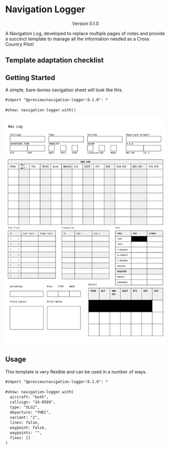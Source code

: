 # Navigation Logger
<div align="center">Version 0.1.0</div>

A Navigation Log, developed to replace multiple pages of notes and provide a succinct template to manage all the information needed as a Cross Country Pilot!

## Template adaptation checklist

## Getting Started

A simple, bare-bones navigation sheet will look like this.

```typ
#import "@preview/navigation-logger:0.1.0": *

#show: navigation-logger.with()
```

<picture>
  <img src="./thumbnail.svg">
</picture>

## Usage

This template is very flexible and can be used in a number of ways.

```typ
#import "@preview/navigation-logger:0.1.0": *

#show: navigation-logger.with(
  aircraft: "both",
  callsign: "24-8569",
  type: "SLG2",
  departure: "YHEC",
  variant: "2",
  lines: false,
  waypoint: false,
  waypoints: "",
  fixes: []
)
```
